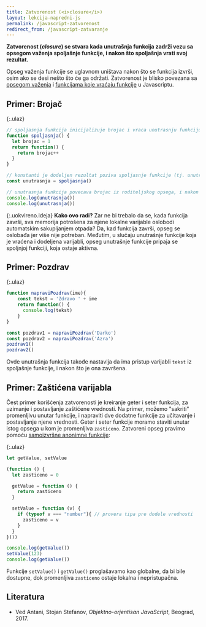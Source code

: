 ```yaml
---
title: Zatvorenost (<i>closure</i>)
layout: lekcija-napredni-js
permalink: /javascript-zatvorenost
redirect_from: /javascript-zatvaranje
---
```


**Zatvorenost (*closure*) se stvara kada unutrašnja funkcija zadrži vezu sa opsegom važenja spoljašnje funkcije, i nakon što spoljašnja vrati svoj rezultat.**

Opseg važenja funkcije se uglavnom uništava nakon što se funkcija izvrši, osim ako se desi nešto što će ga održati. Zatvorenost je blisko povezana sa [opsegom važenja](/opseg-vazenja-varijabli-u-javaskriptu) i [funkcijama koje vraćaju funkcije](/funkcija-koja-vraca-funkciju) u Javascriptu.

## Primer: Brojač

{:.ulaz}
```js
// spoljasnja funkcija inicijalizuje brojac i vraca unutrasnju funkciju
function spoljasnja() {
  let brojac = 1
  return function() {
    return brojac++
  }
}

// konstanti je dodeljen rezultat poziva spoljasnje funkcije (tj. unutrasnja funkcija)
const unutrasnja = spoljasnja()

// unutrasnja funkcija povecava brojac iz roditeljskog opsega, i nakon što je roditeljska funkcija završena
console.log(unutrasnja())
console.log(unutrasnja())
```

{:.uokvireno.ideja}
**Kako ovo radi?** Zar ne bi trebalo da se, kada funkcija završi, sva memorija potrošena za njene lokalne varijable oslobodi automatskim sakupljanjem otpada? Da, kad funkcija završi, opseg se oslobađa jer više nije potreban. Međutim, u slučaju unutrašnje funkcije koja je vraćena i dodeljena varijabli, opseg unutrašnje funkcije pripaja se spoljnjoj funkciji, koja ostaje aktivna.

## Primer: Pozdrav

{:.ulaz}
```js
function napraviPozdrav(ime){
    const tekst = 'Zdravo ' + ime
    return function() {
      console.log(tekst)
    }
}

const pozdrav1 = napraviPozdrav('Darko')
const pozdrav2 = napraviPozdrav('Azra')
pozdrav1()
pozdrav2()
```

Ovde unutrašnja funkcija takođe nastavlja da ima pristup varijabli `tekst` iz spoljašnje funkcije, i nakon što je ona završena.

## Primer: Zaštićena varijabla

Čest primer korišćenja zatvorenosti je kreiranje geter i seter funkcija, za uzimanje i postavljanje zaštićene vrednosti. Na primer, možemo "sakriti" promenljivu unutar funkcije, i napraviti dve dodatne funkcije za učitavanje i postavljanje njene vrednosti. Geter i seter funkcije moramo staviti unutar istog opsega u kom je promenljiva `zasticeno`. Zatvoreni opseg pravimo pomoću [samoizvršne anonimne funkcije](/samoizvrsne-anonimne-funkcije):

{:.ulaz}
```js
let getValue, setValue

(function () {
  let zasticeno = 0

  getValue = function () {
    return zasticeno
  }

  setValue = function (v) {
    if (typeof v === "number"){ // provera tipa pre dodele vrednosti
      zasticeno = v
    }
  }
}())

console.log(getValue())
setValue(123)
console.log(getValue())
```

Funkcije `setValue()` i `getValue()` proglašavamo kao globalne, da bi bile dostupne, dok promenljiva `zasticeno` ostaje lokalna i nepristupačna.

## Literatura

- Ved Antani, Stojan Stefanov, *Objektno-orjentisan JavaScript*, Beograd, 2017.
